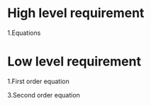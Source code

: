 ﻿# High level requirement

1.Equations
# Low level requirement

1.First order equation

3.Second order equation

 


                           


